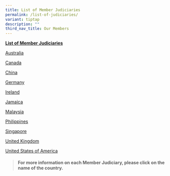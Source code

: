 ```yaml
---
title: List of Member Judiciaries
permalink: /list-of-judiciaries/
variant: tiptap
description: ""
third_nav_title: Our Members
---
```

<p><strong><u>List of Member Judiciaries</u></strong>
</p>
<p><a href="/about-us/australia/permalink/" rel="noopener nofollow" target="_blank">Australia</a>
</p>
<p><a href="/about-us/ontario/permalink/" rel="noopener nofollow" target="_blank">Canada</a>
</p>
<p><a href="/about-us/china/permalink/" rel="noopener nofollow" target="_blank">China</a>
</p>
<p><a href="/about-us/germany/permalink/" rel="noopener nofollow" target="_blank">Germany</a>
</p>
<p><a href="/about-us/ireland/permalink/" rel="noopener nofollow" target="_blank">Ireland</a>
</p>
<p><a href="/jamaica/" rel="noopener nofollow" target="_blank">Jamaica</a>
</p>
<p><a href="/about-us/malaysia/permalink/" rel="noopener nofollow" target="_blank">Malaysia</a>
</p>
<p><a href="/about-us/philippines/permalink/" rel="noopener nofollow" target="_blank">Philippines</a>
</p>
<p><a href="/about-us/singapore/permalink/" rel="noopener nofollow" target="_blank">Singapore</a>
</p>
<p><a href="/about-us/uk/permalink/" rel="noopener nofollow" target="_blank">United Kingdom</a>
</p>
<p><a href="/about-us/usa/permalink/" rel="noopener nofollow" target="_blank">United States of America</a>
</p>
<p></p>
<p></p>
<blockquote>
<h4>For more information on each Member Judiciary, please click on the name of the country.</h4>
</blockquote>
<h3></h3>
<p></p>
<p></p>